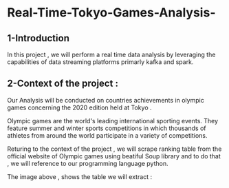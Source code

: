 # Real-Time-Tokyo-Games-Analysis-
## 1-Introduction
In this project , we will perform  a real time data analysis by leveraging  the capabilities  of data streaming platforms primarly kafka and spark.
## 2-Context of the project : 
Our Analysis will be conducted on countries achievements in olympic games concerning the 2020 edition held at Tokyo .

Olympic games are the world's leading international sporting events. They feature summer and winter sports competitions in which thousands of athletes from around the world participate in a variety of competitions. 

Returing to the context of the project , we will scrape ranking table from the official website of Olympic games using beatiful Soup library and to do that , we will reference to our programming language python.

The image above , shows the table we will extract : 

